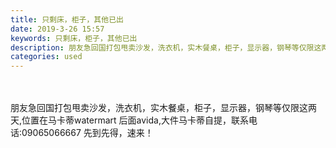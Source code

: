 ```yaml
---
title: 只剩床，柜子，其他已出
date: 2019-3-26 15:57
keywords: 只剩床，柜子，其他已出
description: 朋友急回国打包甩卖沙发，洗衣机，实木餐桌，柜子，显示器，钢琴等仅限这两天,位置在马卡蒂watermart后面avida,大件马卡蒂自提，联系电话:09065066667先到先得，速来！
categories: used
---
```

<td class="t_f" id="postmessage_3312737">

<br/>
<br/>
朋友急回国打包甩卖沙发，洗衣机，实木餐桌，柜子，显示器，钢琴等仅限这两天,位置在马卡蒂watermart 后面avida,大件马卡蒂自提，联系电话:09065066667 先到先得，速来！<br/>
<img alt="" border="0" class="zoom" data-cf-modified-3c6215a00db264dcec12702a-="" file="http://www.flw.ph/data/appbyme/upload/image/201903/26/LvXobWtr2o2W.jpg" id="aimg_i722M" lazyloadthumb="1" onclick="" onmouseover="" src="http://www.flw.ph/data/appbyme/upload/image/201903/26/LvXobWtr2o2W.jpg"/><br/>
<br/>
<img alt="" border="0" class="zoom" data-cf-modified-3c6215a00db264dcec12702a-="" file="http://www.flw.ph/data/appbyme/upload/image/201903/26/F3ht66HSlQny.jpg" id="aimg_EgzgE" lazyloadthumb="1" onclick="" onmouseover="" src="http://www.flw.ph/data/appbyme/upload/image/201903/26/F3ht66HSlQny.jpg"/><br/>
<br/>
<img alt="" border="0" class="zoom" data-cf-modified-3c6215a00db264dcec12702a-="" file="http://www.flw.ph/data/appbyme/upload/image/201903/26/f2OIl16dhaDs.jpg" id="aimg_uuGR2" lazyloadthumb="1" onclick="" onmouseover="" src="http://www.flw.ph/data/appbyme/upload/image/201903/26/f2OIl16dhaDs.jpg"/><br/>
<br/>
<img alt="" border="0" class="zoom" data-cf-modified-3c6215a00db264dcec12702a-="" file="http://www.flw.ph/data/appbyme/upload/image/201903/26/m7VuUchfOgIc.jpg" id="aimg_J9CVp" lazyloadthumb="1" onclick="" onmouseover="" src="http://www.flw.ph/data/appbyme/upload/image/201903/26/m7VuUchfOgIc.jpg"/><br/>
<br/>
<img alt="" border="0" class="zoom" data-cf-modified-3c6215a00db264dcec12702a-="" file="http://www.flw.ph/data/appbyme/upload/image/201903/26/tZRRYsUsCzRM.jpg" id="aimg_UpQK5" lazyloadthumb="1" onclick="" onmouseover="" src="http://www.flw.ph/data/appbyme/upload/image/201903/26/tZRRYsUsCzRM.jpg"/><br/>
<br/>
<img alt="" border="0" class="zoom" data-cf-modified-3c6215a00db264dcec12702a-="" file="http://www.flw.ph/data/appbyme/upload/image/201903/26/wwnZpeg7qYi1.jpg" id="aimg_acore" lazyloadthumb="1" onclick="" onmouseover="" src="http://www.flw.ph/data/appbyme/upload/image/201903/26/wwnZpeg7qYi1.jpg"/><br/>
<br/>
<img alt="" border="0" class="zoom" data-cf-modified-3c6215a00db264dcec12702a-="" file="http://www.flw.ph/data/appbyme/upload/image/201903/26/th8K3nQ3cnUQ.jpg" id="aimg_ZKKky" lazyloadthumb="1" onclick="" onmouseover="" src="http://www.flw.ph/data/appbyme/upload/image/201903/26/th8K3nQ3cnUQ.jpg"/><br/>
<br/>
</td>
